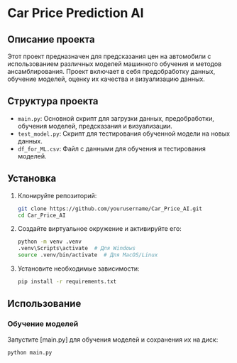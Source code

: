 # Car Price Prediction AI

## Описание проекта

Этот проект предназначен для предсказания цен на автомобили с использованием различных моделей машинного обучения и методов ансамблирования. Проект включает в себя предобработку данных, обучение моделей, оценку их качества и визуализацию данных.

## Структура проекта

- `main.py`: Основной скрипт для загрузки данных, предобработки, обучения моделей, предсказания и визуализации.
- `test_model.py`: Скрипт для тестирования обученной модели на новых данных.
- `df_for_ML.csv`: Файл с данными для обучения и тестирования моделей.

## Установка

1. Клонируйте репозиторий:
    ```bash
    git clone https://github.com/yourusername/Car_Price_AI.git
    cd Car_Price_AI
    ```

2. Создайте виртуальное окружение и активируйте его:
    ```bash
    python -m venv .venv
    .venv\Scripts\activate  # Для Windows
    source .venv/bin/activate  # Для MacOS/Linux
    ```

3. Установите необходимые зависимости:
    ```bash
    pip install -r requirements.txt
    ```

## Использование

### Обучение моделей

Запустите [main.py] для обучения моделей и сохранения их на диск:
```bash
python main.py